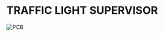# TRAFFIC LIGHT SUPERVISOR
  ![PCB](https://github.com/Nghia1812/stm32Traffic/assets/92248154/da69176d-947e-4b43-81ca-f06c24ea4ce8)
